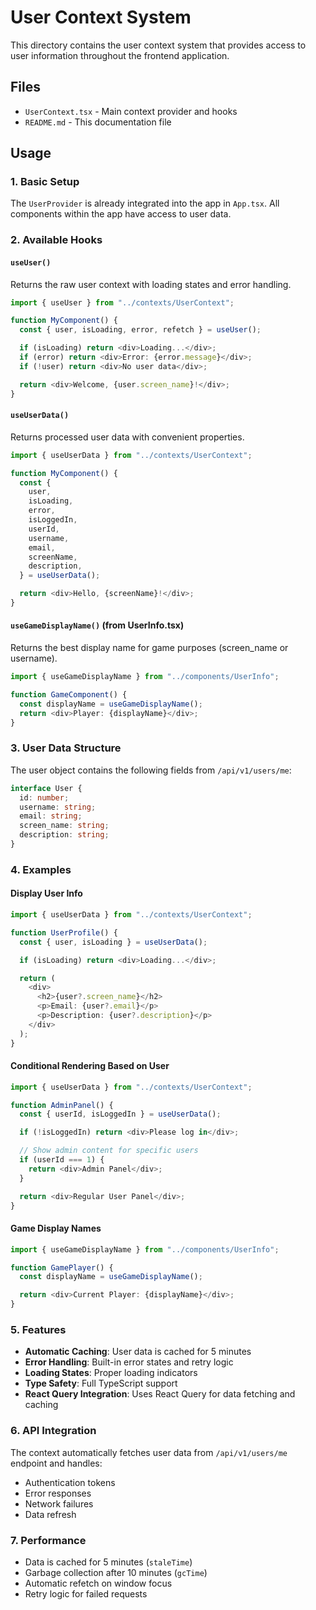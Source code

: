 # User Context System

This directory contains the user context system that provides access to user information throughout the frontend application.

## Files

- `UserContext.tsx` - Main context provider and hooks
- `README.md` - This documentation file

## Usage

### 1. Basic Setup

The `UserProvider` is already integrated into the app in `App.tsx`. All components within the app have access to user data.

### 2. Available Hooks

#### `useUser()`

Returns the raw user context with loading states and error handling.

```typescript
import { useUser } from "../contexts/UserContext";

function MyComponent() {
  const { user, isLoading, error, refetch } = useUser();

  if (isLoading) return <div>Loading...</div>;
  if (error) return <div>Error: {error.message}</div>;
  if (!user) return <div>No user data</div>;

  return <div>Welcome, {user.screen_name}!</div>;
}
```

#### `useUserData()`

Returns processed user data with convenient properties.

```typescript
import { useUserData } from "../contexts/UserContext";

function MyComponent() {
  const {
    user,
    isLoading,
    error,
    isLoggedIn,
    userId,
    username,
    email,
    screenName,
    description,
  } = useUserData();

  return <div>Hello, {screenName}!</div>;
}
```

#### `useGameDisplayName()` (from UserInfo.tsx)

Returns the best display name for game purposes (screen_name or username).

```typescript
import { useGameDisplayName } from "../components/UserInfo";

function GameComponent() {
  const displayName = useGameDisplayName();
  return <div>Player: {displayName}</div>;
}
```

### 3. User Data Structure

The user object contains the following fields from `/api/v1/users/me`:

```typescript
interface User {
  id: number;
  username: string;
  email: string;
  screen_name: string;
  description: string;
}
```

### 4. Examples

#### Display User Info

```typescript
import { useUserData } from "../contexts/UserContext";

function UserProfile() {
  const { user, isLoading } = useUserData();

  if (isLoading) return <div>Loading...</div>;

  return (
    <div>
      <h2>{user?.screen_name}</h2>
      <p>Email: {user?.email}</p>
      <p>Description: {user?.description}</p>
    </div>
  );
}
```

#### Conditional Rendering Based on User

```typescript
import { useUserData } from "../contexts/UserContext";

function AdminPanel() {
  const { userId, isLoggedIn } = useUserData();

  if (!isLoggedIn) return <div>Please log in</div>;

  // Show admin content for specific users
  if (userId === 1) {
    return <div>Admin Panel</div>;
  }

  return <div>Regular User Panel</div>;
}
```

#### Game Display Names

```typescript
import { useGameDisplayName } from "../components/UserInfo";

function GamePlayer() {
  const displayName = useGameDisplayName();

  return <div>Current Player: {displayName}</div>;
}
```

### 5. Features

- **Automatic Caching**: User data is cached for 5 minutes
- **Error Handling**: Built-in error states and retry logic
- **Loading States**: Proper loading indicators
- **Type Safety**: Full TypeScript support
- **React Query Integration**: Uses React Query for data fetching and caching

### 6. API Integration

The context automatically fetches user data from `/api/v1/users/me` endpoint and handles:

- Authentication tokens
- Error responses
- Network failures
- Data refresh

### 7. Performance

- Data is cached for 5 minutes (`staleTime`)
- Garbage collection after 10 minutes (`gcTime`)
- Automatic refetch on window focus
- Retry logic for failed requests
